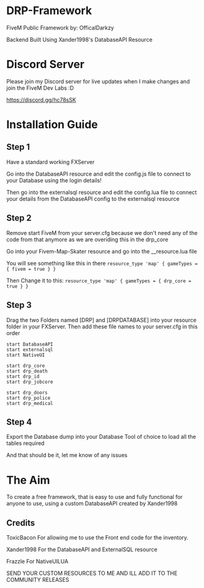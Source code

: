 # DRP-Framework
FiveM Public Framework by: OfficalDarkzy

Backend Built Using Xander1998's DatabaseAPI Resource

# Discord Server
Please join my Discord server for live updates when I make changes and join the FiveM Dev Labs :D

https://discord.gg/hc78sSK

# Installation Guide

## Step 1
Have a standard working FXServer

Go into the DatabaseAPI resource and edit the config.js file to connect to your Database using the login details!

Then go into the externalsql resource and edit the config.lua file to connect your details from the DatabaseAPI config to the externalsql resource

## Step 2
Remove start FiveM from your server.cfg because we don't need any of the code from that anymore as we are overiding this in the drp_core 

Go into your Fivem-Map-Skater resource and go into the __resource.lua file

You will see something like this in there
```resource_type 'map' { gameTypes = { fivem = true } }```

Then Change it to this:
```resource_type 'map' { gameTypes = { drp_core = true } }```

## Step 3
Drag the two Folders named [DRP] and [DRPDATABASE] into your resource folder in your FXServer. Then add these file names to your server.cfg in this order

```
start DatabaseAPI
start externalsql
start NativeUI

start drp_core
start drp_death
start drp_id
start drp_jobcore

start drp_doors
start drp_police
start drp_medical
```

## Step 4 
Export the Database dump into your Database Tool of choice to load all the tables required

And that should be it, let me know of any issues

# The Aim
To create a free framework, that is easy to use and fully functional for anyone to use, using a custom DatabaseAPI created by Xander1998


## Credits
ToxicBacon For allowing me to use the Front end code for the inventory.

Xander1998 For the DatabaseAPI and ExternalSQL resource

Frazzle For NativeUILUA

SEND YOUR CUSTOM RESOURCES TO ME AND ILL ADD IT TO THE COMMUNITY RELEASES
